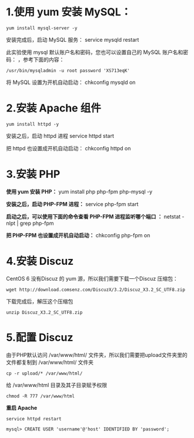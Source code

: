 1.使用 yum 安装 MySQL：
====
    yum install mysql-server -y

安装完成后，启动 MySQL 服务：
    service mysqld restart

此实验使用 mysql 默认账户名和密码，您也可以设置自己的 MySQL 账户名和密码：
，参考下面的内容：

    /usr/bin/mysqladmin -u root password 'XS713eqK'

将 MySQL 设置为开机自动启动：
    chkconfig mysqld on

2.安装 Apache 组件
====
    yum install httpd -y

安装之后，启动 httpd 进程
    service httpd start

把 httpd 也设置成开机自动启动：
    chkconfig httpd on

3.安装 PHP
====

**使用 yum 安装 PHP：**
    yum install php php-fpm php-mysql -y

**安装之后，启动 PHP-FPM 进程：**
    service php-fpm start

**启动之后，可以使用下面的命令查看 PHP-FPM 进程监听哪个端口 ：**
    netstat -nlpt | grep php-fpm

**把 PHP-FPM 也设置成开机自动启动：**
    chkconfig php-fpm on


4.安装 Discuz
====

CentOS 6 没有Discuz 的 yum 源，所以我们需要下载一个Discuz 压缩包：

    wget http://download.comsenz.com/DiscuzX/3.2/Discuz_X3.2_SC_UTF8.zip

下载完成后，解压这个压缩包

    unzip Discuz_X3.2_SC_UTF8.zip

5.配置 Discuz
====

由于PHP默认访问 /var/www/html/ 文件夹，所以我们需要把upload文件夹里的文件都复制到 /var/www/html/ 文件夹

    cp -r upload/* /var/www/html/

给 /var/www/html 目录及其子目录赋予权限

    chmod -R 777 /var/www/html

**重启 Apache**

    service httpd restart
    
    mysql> CREATE USER 'username'@'host' IDENTIFIED BY 'password';
